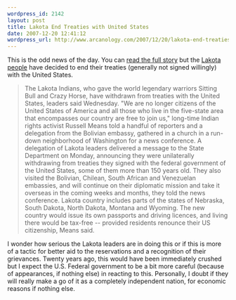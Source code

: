 ```yaml
--- 
wordpress_id: 2142
layout: post
title: Lakota End Treaties with United States
date: 2007-12-20 12:41:12
wordpress_url: http://www.arcanology.com/2007/12/20/lakota-end-treaties-with-united-states/
---
```

This is the odd news of the day. You can <a href="http://rawstory.com/news/2007/Descendants_of_Sitting_Bull_Crazy_Horse_1220.html">read the full story</a> but the <a href="http://en.wikipedia.org/wiki/Lakota_people">Lakota people</a> have decided to end their treaties (generally not signed willingly) with the United States. <blockquote>
                                                                                                                                                                                                                                                                                                                                                                                                                                                                                                                                                                                                                                                                                                                                                                                                                                                                                          The Lakota Indians, who gave the world legendary warriors Sitting Bull and Crazy Horse, have withdrawn from treaties with the United States, leaders said Wednesday. "We are no longer citizens of the United States of America and all those who live in the five-state area that encompasses our country are free to join us," long-time Indian rights activist Russell Means told a handful of reporters and a delegation from the Bolivian embassy, gathered in a church in a run-down neighborhood of Washington for a news conference. A delegation of Lakota leaders delivered a message to the State Department on Monday, announcing they were unilaterally withdrawing from treaties they signed with the federal government of the United States, some of them more than 150 years old. They also visited the Bolivian, Chilean, South African and Venezuelan embassies, and will continue on their diplomatic mission and take it overseas in the coming weeks and months, they told the news conference. Lakota country includes parts of the states of Nebraska, South Dakota, North Dakota, Montana and Wyoming. The new country would issue its own passports and driving licences, and living there would be tax-free -- provided residents renounce their US citizenship, Means said.
                                                                                                                                                                                                                                                                                                                                                                                                                                                                                                                                                                                                                                                                                                                                                                                                                                                                                        </blockquote> I wonder how serious the Lakota leaders are in doing this or if this is more of a tactic for better aid to the reservations and a recognition of their grievances. Twenty years ago, this would have been immediately crushed but I expect the U.S. Federal government to be a bit more careful (because of appearances, if nothing else) in reacting to this. Personally, I doubt if they will really make a go of it as a completely independent nation, for economic reasons if nothing else.